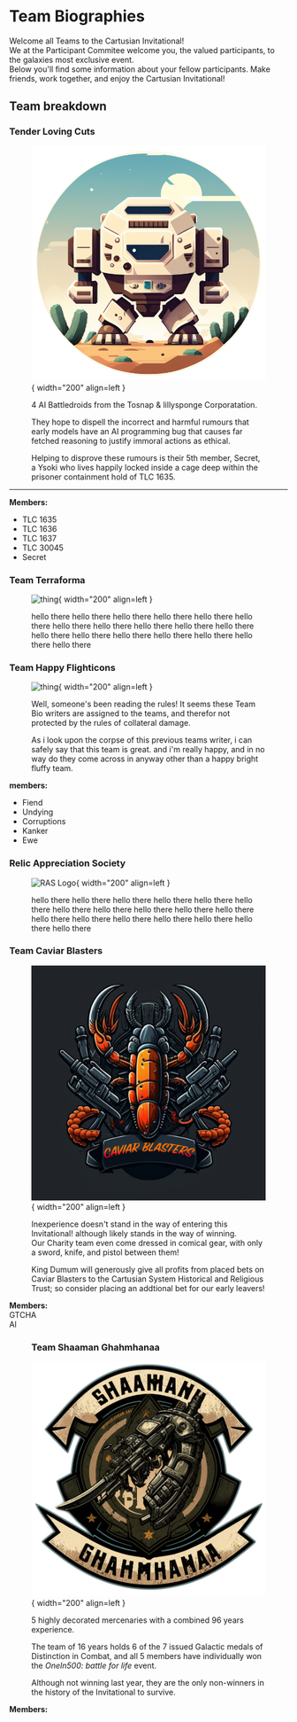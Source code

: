 # Team Biographies

Welcome all Teams to the Cartusian Invitational!  
We at the Participant Commitee welcome you, the valued participants, to the galaxies most exclusive event.  
Below you'll find some information about your fellow participants. Make friends, work together, and enjoy the Cartusian Invitational!

## Team breakdown

### Tender Loving Cuts

<figure markdown class="handout">

![thing](../resources/images/teams/battledroids/icon_battledroids.png){ width="200" align=left }

4 AI Battledroids from the Tosnap & lillysponge Corporatation.  

They hope to dispell the incorrect and harmful rumours that early models have an AI programming bug that causes far fetched reasoning to justify immoral actions as ethical.  

Helping to disprove these rumours is their 5th member, Secret, a Ysoki who lives happily locked inside a cage deep within the prisoner containment hold of TLC 1635.
</figure>

---

**Members:**  

- TLC 1635  
- TLC 1636  
- TLC 1637  
- TLC 30045  
- Secret  

### Team Terraforma

<figure markdown class="handout">

![thing](../../resources/images/teams/terraforma/icon_terraforma.png){ width="200" align=left }

hello there hello there hello there hello there hello there hello there  hello there hello there hello there hello there hello there hello there hello there hello there hello there hello there hello there hello there

</figure>

### Team Happy Flighticons

<figure markdown class="handout">

![thing](../../resources/images/teams/flighticorns/icon_flighticorns.png){ width="200" align=left }

Well, someone's been reading the rules! It seems these Team Bio writers are assigned to the teams, and therefor not protected by the rules of collateral damage.  

As i look upon the corpse of this previous teams writer, i can safely say that this team is great. and i'm really happy, and in no way do they come across in anyway other than a happy bright fluffy team.

</figure>

**members:**  

- Fiend  
- Undying  
- Corruptions  
- Kanker  
- Ewe  

### Relic Appreciation Society

<figure markdown class="handout">

![RAS Logo](../../resources/images/teams/){ width="200" align=left }

hello there hello there hello there hello there hello there hello there  hello there hello there hello there hello there hello there hello there hello there hello there hello there hello there hello there hello there

</figure>

### Team Caviar Blasters

<figure markdown class="handout">

![RAS Logo](../resources/images/teams/caviar_blasters/icon_caviar_blasters.png){ width="200" align=left }

Inexperience doesn't stand in the way of entering this Invitational! although likely stands in the way of winning.  
Our Charity team even come dressed in comical gear, with only a sword, knife, and pistol between them!

King Dumum will generously give all profits from placed bets on Caviar Blasters to the Cartusian System Historical and Religious Trust; so consider placing an addtional bet for our early leavers!

</figure>

**Members:**  
GTCHA  
Al  


<figure markdown class="handout">

### Team Shaaman Ghahmhanaa

![RAS Logo](../resources/images/teams/Mercs/icon_mercs.png){ width="200" align=left }

5 highly decorated mercenaries with a combined 96 years experience.  

The team of 16 years holds 6 of the 7 issued Galactic medals of Distinction in Combat, and all 5 members have individually won the *OneIn500: battle for life* event.  

Although not winning last year, they are the only non-winners in the history of the Invitational to survive.

</figure>

**Members:**
